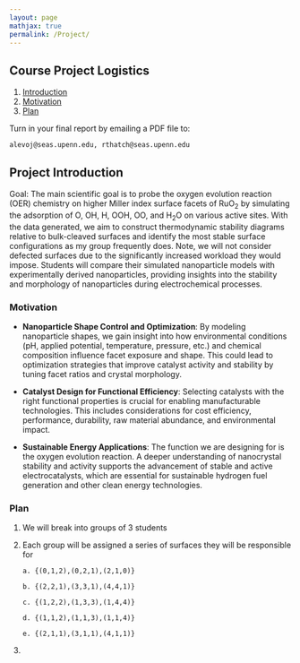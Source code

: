 ```yaml
---
layout: page
mathjax: true
permalink: /Project/
---
```

## Course Project Logistics ##

1. [Introduction](#intro)
2. [Motivation](#MO)
3. [Plan](#Plan)

Turn in your final report by emailing a PDF file to:

```
alevoj@seas.upenn.edu, rthatch@seas.upenn.edu
```
<a name='intro'></a>

## Project Introduction ##

Goal: The main scientific goal is to probe the oxygen evolution reaction (OER) chemistry on higher Miller index surface facets of RuO<sub>2</sub> by simulating the adsorption of O, OH, H, OOH, OO, and H<sub>2</sub>O on various active sites. With the data generated, we aim to construct thermodynamic stability diagrams relative to bulk-cleaved surfaces and identify the most stable surface configurations as my group frequently does. Note, we will not consider defected surfaces due to the significantly increased workload they would impose. Students will compare their simulated nanoparticle models with experimentally derived nanoparticles, providing insights into the stability and morphology of nanoparticles during electrochemical processes.

### Motivation ###

<a name='MO'></a>
- **Nanoparticle Shape Control and Optimization**: By modeling nanoparticle shapes, we gain insight into how environmental conditions (pH, applied potential, temperature, pressure, etc.) and chemical composition influence facet exposure and shape. This could lead to optimization strategies that improve catalyst activity and stability by tuning facet ratios and crystal morphology.

- **Catalyst Design for Functional Efficiency**: Selecting catalysts with the right functional properties is crucial for enabling manufacturable technologies. This includes considerations for cost efficiency, performance, durability, raw material abundance, and environmental impact.

- **Sustainable Energy Applications**: The function we are designing for is the oxygen evolution reaction. A deeper understanding of nanocrystal stability and activity supports the advancement of stable and active electrocatalysts, which are essential for sustainable hydrogen fuel generation and other clean energy technologies.

### Plan ###

<a name='Plan'></a>

1. We will break into groups of 3 students
   
3. Each group will be assigned a series of surfaces they will be responsible for
   
       a. {(0,1,2),(0,2,1),(2,1,0)}

       b. {(2,2,1),(3,3,1),(4,4,1)}

       c. {(1,2,2),(1,3,3),(1,4,4)}

       d. {(1,1,2),(1,1,3),(1,1,4)}

       e. {(2,1,1),(3,1,1),(4,1,1)}

4. 


